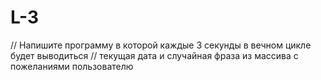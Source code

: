 # L-3

// Напишите программу в которой каждые 3 секунды в вечном цикле будет выводиться
// текущая дата и случайная фраза из массива с пожеланиями пользователю
